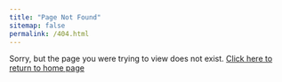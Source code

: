 ```yaml
---
title: "Page Not Found"
sitemap: false
permalink: /404.html
---
```


Sorry, but the page you were trying to view does not exist. [Click here to return to home page](https://www.youtube.com/watch?v=dQw4w9WgXcQ)
